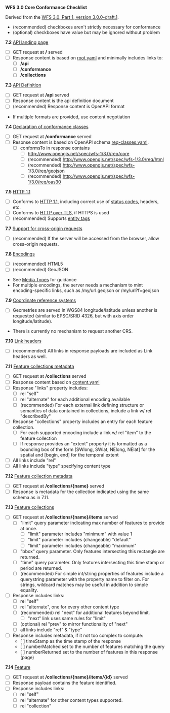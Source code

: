 __WFS 3.0 Core Conformance Checklist__

Derived from the [WFS 3.0, Part 1, version 3.0.0-draft.1](https://cdn.rawgit.com/opengeospatial/WFS_FES/3.0.0-draft.1/docs/17-069.html#_requirement_class_core).

- (recommended) checkboxes aren't strictly necessary for conformance
- (optional) checkboxes have value but may be ignored without problem

**7.2** [API landing page](https://cdn.rawgit.com/opengeospatial/WFS_FES/3.0.0-draft.1/docs/17-069.html#_api_landing_page)
* [ ] GET request at **/** served
* [ ] Response content is based on [root.yaml](https://raw.githubusercontent.com/opengeospatial/WFS_FES/master/core/openapi/schemas/root.yaml) and minimally includes links to:
    * [ ] **/api**
    * [ ] **/conformance**
    * [ ] **/collections**

**7.3** [API Definition](https://cdn.rawgit.com/opengeospatial/WFS_FES/3.0.0-draft.1/docs/17-069.html#_api_definition_2)
* [ ] GET request at **/api** served
* [ ] Response content is the api definition document
* [ ] (recommended) Response content is OpenAPI format
* If multiple formats are provided, use content negotiation

**7.4** [Declaration of conformance classes](https://cdn.rawgit.com/opengeospatial/WFS_FES/3.0.0-draft.1/docs/17-069.html#_declaration_of_conformance_classes)
* [ ] GET request at **/conformance** served
* [ ] Resonse content is based on OpenAPI schema [req-classes.yaml](https://raw.githubusercontent.com/opengeospatial/WFS_FES/master/core/openapi/schemas/req-classes.yaml).
  * [ ] conformsTo in response contains
    * [ ] http://www.opengis.net/spec/wfs-1/3.0/req/core
    * [ ] (recommended) http://www.opengis.net/spec/wfs-1/3.0/req/html
    * [ ] (recommended) http://www.opengis.net/spec/wfs-1/3.0/req/geojson
    * [ ] (recommended) http://www.opengis.net/spec/wfs-1/3.0/req/oas30

**7.5** [HTTP 1.1](https://cdn.rawgit.com/opengeospatial/WFS_FES/3.0.0-draft.1/docs/17-069.html#_http_1_1)
* [ ] Conforms to [HTTP 1.1](https://cdn.rawgit.com/opengeospatial/WFS_FES/3.0.0-draft.1/docs/17-069.html#rfc2616), including correct use of [status codes](https://cdn.rawgit.com/opengeospatial/WFS_FES/3.0.0-draft.1/docs/17-069.html#http_status_codes), headers, etc.
* [ ] Conforms to [HTTP over TLS](https://cdn.rawgit.com/opengeospatial/WFS_FES/3.0.0-draft.1/docs/17-069.html#rfc2818), if HTTPS is used
* [ ] (recommended) Supports [entity tags](https://cdn.rawgit.com/opengeospatial/WFS_FES/3.0.0-draft.1/docs/17-069.html#rfc2616)

**7.7** [Support for cross-origin requests](https://cdn.rawgit.com/opengeospatial/WFS_FES/3.0.0-draft.1/docs/17-069.html#cross_origin)
* [ ] (recommended) If the server will be accessed from the browser, allow cross-origin requests.

**7.8** [Encodings](https://cdn.rawgit.com/opengeospatial/WFS_FES/3.0.0-draft.1/docs/17-069.html#_encodings_2)
* [ ] (recommended) HTML5
* [ ] (recommended) GeoJSON
* See [Media Types](https://cdn.rawgit.com/opengeospatial/WFS_FES/3.0.0-draft.1/docs/17-069.html#mediatypes) for guidance
* For multiple encodings, the server needs a mechanism to mint encoding-specific links, such as /my/url.geojson or /my/url?f=geojson

**7.9** [Coordinate reference systems](https://cdn.rawgit.com/opengeospatial/WFS_FES/3.0.0-draft.1/docs/17-069.html#_coordinate_reference_systems)
* [ ] Geometries are served in WGS84 longitude/latitude unless another is requested (similar to EPSG/SRID 4326, but with axis order longitude/latitude).
* There is currently no mechanism to request another CRS.

**7.10** [Link headers](https://cdn.rawgit.com/opengeospatial/WFS_FES/3.0.0-draft.1/docs/17-069.html#_link_headers)
* [ ] (recommended) All links in response payloads are included as Link headers as well.

**7.11** [Feature collection**s** metadata](https://cdn.rawgit.com/opengeospatial/WFS_FES/3.0.0-draft.1/docs/17-069.html#_feature_collections_metadata)
* [ ] GET request at **/collections** served
* [ ] Response content based on [content.yaml](https://raw.githubusercontent.com/opengeospatial/WFS_FES/master/core/openapi/schemas/content.yaml)
* [ ] Response "links" property includes:
  * [ ] rel "self"
  * [ ] rel "alternate" for each additional encoding available
  * [ ] (recommended) For each external link defining structure or semantics of data contained in collections, include a link w/ rel "describedBy"
* [ ] Response "collections" property includes an entry for each feature collection.
  * [ ] For each supported encoding include a link w/ rel "item" to the feature collection
  * [ ] If response provides an "extent" property it is formatted as a bounding box of the form [SWlong, SWlat, NElong, NElat] for the spatial and [begin, end] for the temporal extent
* [ ] All links include "rel"
* [ ] All links include "type" specifying content type

**7.12** [Feature collection metadata](https://cdn.rawgit.com/opengeospatial/WFS_FES/3.0.0-draft.1/docs/17-069.html#_feature_collection_metadata)
* [ ] GET request at **/collections/{name}** served
* [ ] Response is metadata for the collection indicated using the same schema as in 7.11.

**7.13** [Feature collections](https://cdn.rawgit.com/opengeospatial/WFS_FES/3.0.0-draft.1/docs/17-069.html#_feature_collections)
* [ ] GET request at **/collections/{name}/items** served
  * [ ] "limit" query parameter indicating max number of features to provide at once.
    * [ ] "limit" parameter includes "minimum" with value 1
    * [ ] "limit" parameter includes (changeable) "default"
    * [ ] "limit" parameter includes (changeable) "maximum"
  * [ ] "bbox" query parameter.  Only features intersecting this rectangle are returned.
  * [ ] "time" query parameter.  Only features intersecting this time stamp or period are returned.
  * [ ] (recommended) For simple int/string properties of features include a querystring parameter with the property name to filter on.  For strings, wildcard matches may be useful in addition to simple equality.
* [ ] Response includes links:
  * [ ] rel "self"
  * [ ] rel "alternate", one for every other content type
  * [ ] (recommended) rel "next" for additional features beyond limit.
    * [ ] "next" link uses same rules for "limit"
  * [ ] (optional) rel "prev" to mirror functionality of "next"
  * [ ] all links include "ref" & "type"
* [ ] Response includes metadata, if it not too complex to compute:
  * [ ] timeStamp as the time stamp of the response
  * [ ] numberMatched set to the number of features matching the query
  * [ ] numberReturned set to the number of features in this response (page)

**7.14** [Feature](https://cdn.rawgit.com/opengeospatial/WFS_FES/3.0.0-draft.1/docs/17-069.html#_feature_2)
* [ ] GET request at **/collections/{name}/items/{id}** served
* [ ] Response payload contains the feature identified.
* [ ] Response includes links:
  * [ ] rel "self"
  * [ ] rel "alternate" for other content types supported.
  * [ ] rel "collection"
